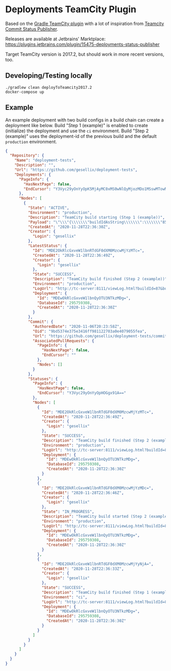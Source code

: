 # Deployments TeamCity Plugin

Based on the [Gradle TeamCity plugin](https://github.com/rodm/gradle-teamcity-plugin) with
a lot of inspiration from [Teamcity Commit Status Publisher](https://github.com/JetBrains/commit-status-publisher).

Releases are available at Jetbrains' Marktplace: https://plugins.jetbrains.com/plugin/15475-deployments-status-publisher

Target TeamCity version is 2017.2, but should work in more recent versions, too.

## Developing/Testing locally

```shell script
./gradlew clean deployToTeamcity2017.2
docker-compose up
```

## Example

An example deployment with two build configs in a build chain can create a deployment like below.
Build "Step 1 (example)" is enabled to create (initialize) the deployment and use the `ci` environment.
Build "Step 2 (example)" uses the deployment-id of the previous build and the default `production` environment.

```json
{
  "Repository": {
    "Name": "deployment-tests",
    "Description": "",
    "Url": "https://github.com/gesellix/deployment-tests",
    "Deployments": {
      "PageInfo": {
        "HasNextPage": false,
        "EndCursor": "Y3Vyc29yOnYyOpK5MjAyMC0xMS0wNlQyMjozMDo1MSswMTowMM4RJj7h"
      },
      "Nodes": [
        {
          "State": "ACTIVE",
          "Environment": "production",
          "Description": "TeamCity build starting (Step 1 (example))",
          "Payload": "\"\\\"{\\\\\\\"buildIdAsString\\\\\\\":\\\\\\\"85\\\\\\\"}\\\"\"",
          "CreatedAt": "2020-11-28T22:36:30Z",
          "Creator": {
            "Login": "gesellix"
          },
          "LatestStatus": {
            "Id": "MDE2OkRlcGxveW1lbnRTdGF0dXM0MzcwMjYzMTc=",
            "CreatedAt": "2020-11-28T22:36:49Z",
            "Creator": {
              "Login": "gesellix"
            },
            "State": "SUCCESS",
            "Description": "TeamCity build finished (Step 2 (example))",
            "Environment": "production",
            "LogUrl": "http://tc-server:8111/viewLog.html?buildId=87&buildTypeId=Example_Step2",
            "Deployment": {
              "Id": "MDEwOkRlcGxveW1lbnQyOTU3NTkzMDg=",
              "DatabaseId": 295759308,
              "CreatedAt": "2020-11-28T22:36:30Z"
            }
          },
          "Commit": {
            "AuthoredDate": "2020-11-06T20:23:58Z",
            "Oid": "9bd5374e375e3416ff981122703a0e4079055fea",
            "Url": "https://github.com/gesellix/deployment-tests/commit/9bd5374e375e3416ff981122703a0e4079055fea",
            "AssociatedPullRequests": {
              "PageInfo": {
                "HasNextPage": false,
                "EndCursor": ""
              },
              "Nodes": []
            }
          },
          "Statuses": {
            "PageInfo": {
              "HasNextPage": false,
              "EndCursor": "Y3Vyc29yOnYyOpHOGgx91A=="
            },
            "Nodes": [
              {
                "Id": "MDE2OkRlcGxveW1lbnRTdGF0dXM0MzcwMjYzMTc=",
                "CreatedAt": "2020-11-28T22:36:49Z",
                "Creator": {
                  "Login": "gesellix"
                },
                "State": "SUCCESS",
                "Description": "TeamCity build finished (Step 2 (example))",
                "Environment": "production",
                "LogUrl": "http://tc-server:8111/viewLog.html?buildId=87&buildTypeId=Example_Step2",
                "Deployment": {
                  "Id": "MDEwOkRlcGxveW1lbnQyOTU3NTkzMDg=",
                  "DatabaseId": 295759308,
                  "CreatedAt": "2020-11-28T22:36:30Z"
                }
              },
              {
                "Id": "MDE2OkRlcGxveW1lbnRTdGF0dXM0MzcwMjYzMDc=",
                "CreatedAt": "2020-11-28T22:36:46Z",
                "Creator": {
                  "Login": "gesellix"
                },
                "State": "IN_PROGRESS",
                "Description": "TeamCity build started (Step 2 (example))",
                "Environment": "production",
                "LogUrl": "http://tc-server:8111/viewLog.html?buildId=87&buildTypeId=Example_Step2",
                "Deployment": {
                  "Id": "MDEwOkRlcGxveW1lbnQyOTU3NTkzMDg=",
                  "DatabaseId": 295759308,
                  "CreatedAt": "2020-11-28T22:36:30Z"
                }
              },
              {
                "Id": "MDE2OkRlcGxveW1lbnRTdGF0dXM0MzcwMjYyNjA=",
                "CreatedAt": "2020-11-28T22:36:33Z",
                "Creator": {
                  "Login": "gesellix"
                },
                "State": "SUCCESS",
                "Description": "TeamCity build finished (Step 1 (example))",
                "Environment": "ci",
                "LogUrl": "http://tc-server:8111/viewLog.html?buildId=85&buildTypeId=Example_Step1",
                "Deployment": {
                  "Id": "MDEwOkRlcGxveW1lbnQyOTU3NTkzMDg=",
                  "DatabaseId": 295759308,
                  "CreatedAt": "2020-11-28T22:36:30Z"
                }
              }
            ]
          }
        }
      ]
    }
  }
}
```
